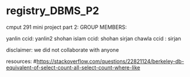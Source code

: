 # registry_DBMS_P2
cmput 291 mini project part 2:
GROUP MEMBERS:

yanlin   ccid: yanlin2
shohan islam   ccid: shohan
sirjan chawla  ccid : sirjan


disclaimer:
we did not collaborate with anyone

resources:
#https://stackoverflow.com/questions/22821124/berkeley-db-equivalent-of-select-count-all-select-count-where-like
